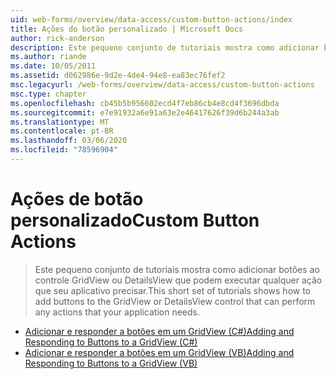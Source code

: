 ```yaml
---
uid: web-forms/overview/data-access/custom-button-actions/index
title: Ações do botão personalizado | Microsoft Docs
author: rick-anderson
description: Este pequeno conjunto de tutoriais mostra como adicionar botões ao controle GridView ou DetailsView que podem executar qualquer ação que seu aplicativo precisar.
ms.author: riande
ms.date: 10/05/2011
ms.assetid: d062986e-9d2e-4de4-94e8-ea83ec76fef2
msc.legacyurl: /web-forms/overview/data-access/custom-button-actions
msc.type: chapter
ms.openlocfilehash: cb45b5b956602ecd4f7eb86cb4e8cd4f3696dbda
ms.sourcegitcommit: e7e91932a6e91a63e2e46417626f39d6b244a3ab
ms.translationtype: MT
ms.contentlocale: pt-BR
ms.lasthandoff: 03/06/2020
ms.locfileid: "78596904"
---
```

# <a name="custom-button-actions"></a><span data-ttu-id="ff508-103">Ações de botão personalizado</span><span class="sxs-lookup"><span data-stu-id="ff508-103">Custom Button Actions</span></span>

> <span data-ttu-id="ff508-104">Este pequeno conjunto de tutoriais mostra como adicionar botões ao controle GridView ou DetailsView que podem executar qualquer ação que seu aplicativo precisar.</span><span class="sxs-lookup"><span data-stu-id="ff508-104">This short set of tutorials shows how to add buttons to the GridView or DetailsView control that can perform any actions that your application needs.</span></span>

- [<span data-ttu-id="ff508-105">Adicionar e responder a botões em um GridView (C#)</span><span class="sxs-lookup"><span data-stu-id="ff508-105">Adding and Responding to Buttons to a GridView (C#)</span></span>](adding-and-responding-to-buttons-to-a-gridview-cs.md)
- [<span data-ttu-id="ff508-106">Adicionar e responder a botões em um GridView (VB)</span><span class="sxs-lookup"><span data-stu-id="ff508-106">Adding and Responding to Buttons to a GridView (VB)</span></span>](adding-and-responding-to-buttons-to-a-gridview-vb.md)
